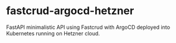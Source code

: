 # fastcrud-argocd-hetzner
FastAPI minimalistic API using Fastcrud with ArgoCD deployed into Kubernetes running on Hetzner cloud.
